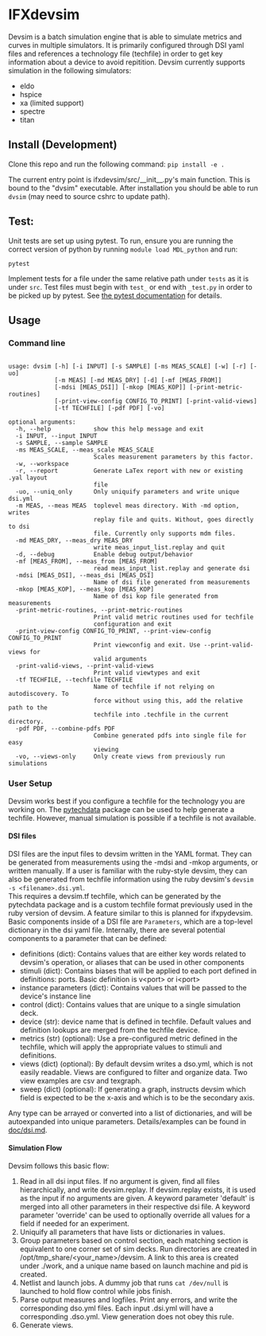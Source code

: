 # IFXdevsim 

Devsim is a batch simulation engine that is able to simulate metrics and curves in multiple simulators.  It is primarily configured through DSI yaml files and references a technology file (techfile) in order to get key information
about a device to avoid repitition.  Devsim currently supports simulation in the following simulators:

* eldo 
* hspice
* xa (limited support)
* spectre
* titan


## Install (Development)
Clone this repo and run the following command:
`pip install -e .`

The current entry point is ifxdevsim/src/\_\_init\_\_.py's main function.  This is bound to the "dvsim" executable.  After installation you should be able to run `dvsim` (may need to source cshrc to update path).


## Test:

Unit tests are set up using pytest.  To run, ensure you are running the correct version of python by running `module load MDL_python` and run:

`pytest`




Implement tests for a file under the same relative path under `tests` as it is under `src`.  Test files must begin with `test_` or end with `_test.py` in order to be picked up by pytest.
See [the pytest documentation](https://docs.pytest.org/en/6.2.x/goodpractices.html) for details.

## Usage
### Command line
```

usage: dvsim [-h] [-i INPUT] [-s SAMPLE] [-ms MEAS_SCALE] [-w] [-r] [-uo]
             [-m MEAS] [-md MEAS_DRY] [-d] [-mf [MEAS_FROM]]
             [-mdsi [MEAS_DSI]] [-mkop [MEAS_KOP]] [-print-metric-routines]
             [-print-view-config CONFIG_TO_PRINT] [-print-valid-views]
             [-tf TECHFILE] [-pdf PDF] [-vo]

optional arguments:
  -h, --help            show this help message and exit
  -i INPUT, --input INPUT
  -s SAMPLE, --sample SAMPLE
  -ms MEAS_SCALE, --meas_scale MEAS_SCALE
                        Scales measurement parameters by this factor.
  -w, --workspace
  -r, --report          Generate LaTex report with new or existing .yal layout
                        file
  -uo, --uniq_only      Only uniquify parameters and write unique dsi.yml
  -m MEAS, --meas MEAS  toplevel meas directory. With -md option, writes
                        replay file and quits. Without, goes directly to dsi
                        file. Currently only supports mdm files.
  -md MEAS_DRY, --meas_dry MEAS_DRY
                        write meas_input_list.replay and quit
  -d, --debug           Enable debug output/behavior
  -mf [MEAS_FROM], --meas_from [MEAS_FROM]
                        read meas_input_list.replay and generate dsi
  -mdsi [MEAS_DSI], --meas_dsi [MEAS_DSI]
                        Name of dsi file generated from measurements
  -mkop [MEAS_KOP], --meas_kop [MEAS_KOP]
                        Name of dsi kop file generated from measurements
  -print-metric-routines, --print-metric-routines
                        Print valid metric routines used for techfile
                        configuration and exit
  -print-view-config CONFIG_TO_PRINT, --print-view-config CONFIG_TO_PRINT
                        Print viewconfig and exit. Use --print-valid-views for
                        valid arguments
  -print-valid-views, --print-valid-views
                        Print valid viewtypes and exit
  -tf TECHFILE, --techfile TECHFILE
                        Name of techfile if not relying on autodiscovery. To
                        force without using this, add the relative path to the
                        techfile into .techfile in the current directory.
  -pdf PDF, --combine-pdfs PDF
                        Combine generated pdfs into single file for easy
                        viewing
  -vo, --views-only     Only create views from previously run simulations
```
### User Setup
Devsim works best if you configure a techfile for the technology you are working on.  The [pytechdata](https://bitbucket.vih.infineon.com/projects/MDL_SOFTWARE/repos/pytechdata/browse) package can be used to help generate a techfile.  However, manual simulation is possible if a techfile is not available.
#### DSI files
DSI files are the input files to devsim written in the YAML format.  They can be generated from measurements using the -mdsi and -mkop arguments, or written manually.  If a user is familiar with the ruby-style devsim, they can also be generated from techfile information using the ruby devsim's `devsim -s <filename>.dsi.yml`.  
This requires a devsim.tf techfile, which can be generated by the pytechdata package and is a custom techfile format previously used in the ruby version of devsim.  A feature similar to this is planned for ifxpydevsim.
Basic components inside of a DSI file are `Parameters`, which are a top-level dictionary in the dsi yaml file.  Internally, there are several potential components to a parameter that can be defined: 
* definitions (dict): Contains values that are either key words related to devsim's operation, or aliases that can be used in other components
* stimuli (dict): Contains biases that will be applied to each port defined in definitions: ports.  Basic definition is v\<port\> or i\<port\>
* instance parameters (dict): Contains values that will be passed to the device's instance line
* control (dict): Contains values that are unique to a single simulation deck.
* device (str): device name that is defined in techfile.  Default values and definition lookups are merged from the techfile device.
* metrics (str) (optional): Use a pre-configured metric defined in the techfile, which will apply the appropriate values to stimuli and definitions.
* views (dict) (optional): By default devsim writes a dso.yml, which is not easily readable.  Views are configured to filter and organize data.  Two view examples are csv and texgraph.
* sweep (dict) (optional): If generating a graph, instructs devsim which field is expected to be the x-axis and which is to be the secondary axis.

Any type can be arrayed or converted into a list of dictionaries, and will be autoexpanded into unique parameters.
Details/examples can be found in [doc/dsi.md](./doc/dsi.md).
#### Simulation Flow
Devsim follows this basic flow:
1. Read in all dsi input files.  If no argument is given, find all files hierarchically, and write devsim.replay.  If devsim.replay exists, it is used as the input if no arguments are given.  A keyword parameter 'default' is merged into all other parameters in their respective dsi file.  A keyword parameter 'override' can be used to optionally override all values for a field if needed for an experiment.
2. Uniquify all parameters that have lists or dictionaries in values.
3. Group parameters based on control section, each matching section is equivalent to one corner set of sim decks.  Run directories are created in /opt/tmp_share/\<your\_name\>/devsim.  A link to this area is created under ./work, and a unique name based on launch machine and pid is created.
4. Netlist and launch jobs.  A dummy job that runs `cat /dev/null` is launched to hold flow control while jobs finish.
5. Parse output measures and logfiles.  Print any errors, and write the corresponding dso.yml files.  Each input .dsi.yml will have a corresponding .dso.yml.  View generation does not obey this rule.
6. Generate views.
